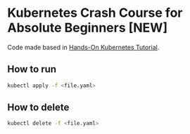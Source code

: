 # Kubernetes Crash Course for Absolute Beginners [NEW]

Code made based in [Hands-On Kubernetes Tutorial](https://www.youtube.com/watch?v=s_o8dwzRlu4).

## How to run

```bash
kubectl apply -f <file.yaml>
```

## How to delete

```bash
kubectl delete -f <file.yaml>
```
